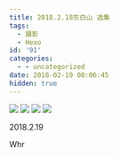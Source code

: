 ```yaml
---
title: 2018.2.18东白山 选集
tags:
  - 摄影
  - Hexo
id: '91'
categories:
  - - uncategorized
date: 2018-02-19 00:06:45
hidden: true
---
```



<!-- more -->
![](http://www.whrblog.online/wp-content/uploads/2018/02/IMG_9294.jpg) ![](http://www.whrblog.online/wp-content/uploads/2018/02/DJI_0237.jpg) ![](http://www.whrblog.online/wp-content/uploads/2018/02/DJI_0254.jpg) ![](http://www.whrblog.online/wp-content/uploads/2018/02/IMG_9293-1024x683.jpg)

2018.2.19

Whr